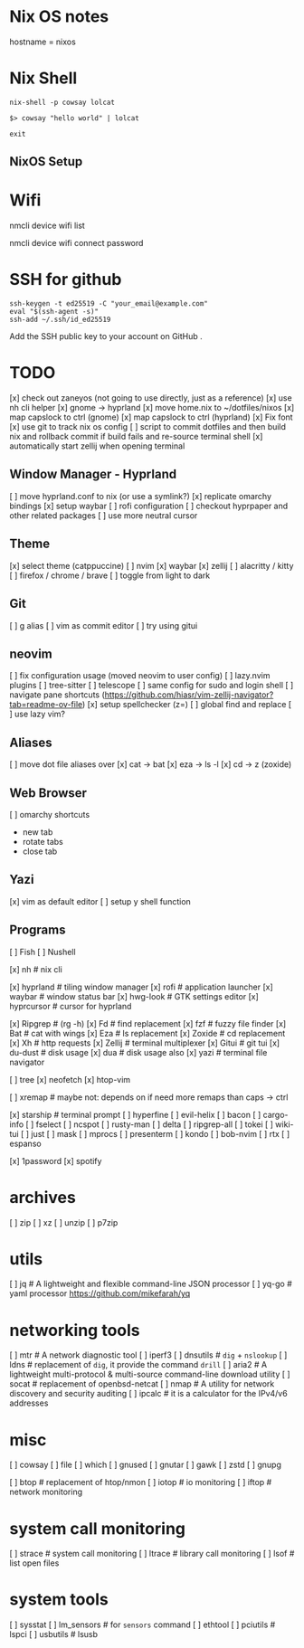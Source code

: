 # Nix OS notes

hostname = nixos

# Nix Shell

```
nix-shell -p cowsay lolcat

$> cowsay "hello world" | lolcat

exit
```

NixOS Setup
---

# Wifi

nmcli device wifi list

nmcli device wifi connect <SSID> password <password>

# SSH for github

```
ssh-keygen -t ed25519 -C "your_email@example.com"
eval "$(ssh-agent -s)"
ssh-add ~/.ssh/id_ed25519
```

Add the SSH public key to your account on GitHub .


# TODO

[x] check out zaneyos (not going to use directly, just as a reference)
[x] use nh cli helper
[x] gnome -> hyprland
[x] move home.nix to ~/dotfiles/nixos
[x] map capslock to ctrl (gnome)
[x] map capslock to ctrl (hyprland)
[x] Fix font
[x] use git to track nix os config
[ ] script to commit dotfiles and then build nix and rollback commit if build fails and re-source terminal shell
[x] automatically start zellij when opening terminal

## Window Manager - Hyprland

[ ] move hyprland.conf to nix (or use a symlink?)
[x] replicate omarchy bindings
[x] setup waybar
[ ] rofi configuration
[ ] checkout hyprpaper and other related packages
[ ] use more neutral cursor

## Theme

[x] select theme (catppuccine)
    [ ] nvim
    [x] waybar
    [x] zellij
    [ ] alacritty / kitty
    [ ] firefox / chrome / brave
[ ] toggle from light to dark

## Git

[ ] g alias
[ ] vim as commit editor
[ ] try using gitui

## neovim

[ ] fix configuration usage (moved neovim to user config)
  [ ] lazy.nvim plugins
    [ ] tree-sitter
    [ ] telescope
  [ ] same config for sudo and login shell
[ ] navigate pane shortcuts (https://github.com/hiasr/vim-zellij-navigator?tab=readme-ov-file)
[x] setup spellchecker (z=)
[ ] global find and replace
[ ] use lazy vim?

## Aliases

[ ] move dot file aliases over
[x] cat -> bat
[x] eza -> ls -l
[x] cd -> z (zoxide)

## Web Browser

[ ] omarchy shortcuts
  - new tab
  - rotate tabs
  - close tab

## Yazi

[x] vim as default editor
[ ] setup y shell function

## Programs

[ ] Fish
[ ] Nushell

[x] nh         # nix cli

[x] hyprland   # tiling window manager
[x] rofi       # application launcher
[x] waybar     # window status bar
[x] hwg-look   # GTK settings editor
[x] hyprcursor # cursor for hyprland

[x] Ripgrep    # (rg -h)
[x] Fd         # find replacement
[x] fzf        # fuzzy file finder
[x] Bat        # cat with wings
[x] Eza        # ls replacement
[x] Zoxide     # cd replacement
[x] Xh         # http requests
[x] Zellij     # terminal multiplexer
[x] Gitui      # git tui
[x] du-dust    # disk usage
[x] dua        # disk usage also
[x] yazi       # terminal file navigator

[ ] tree
[x] neofetch
[x] htop-vim

[ ] xremap     # maybe not: depends on if need more remaps than caps -> ctrl

[x] starship   # terminal prompt
[ ] hyperfine
[ ] evil-helix
[ ] bacon
[ ] cargo-info
[ ] fselect
[ ] ncspot
[ ] rusty-man
[ ] delta
[ ] ripgrep-all
[ ] tokei
[ ] wiki-tui
[ ] just
[ ] mask
[ ] mprocs
[ ] presenterm
[ ] kondo
[ ] bob-nvim
[ ] rtx
[ ] espanso


[x] 1password
[x] spotify


# archives
[ ] zip
[ ] xz
[ ] unzip
[ ] p7zip

# utils
[ ] jq         # A lightweight and flexible command-line JSON processor
[ ] yq-go      # yaml processor https://github.com/mikefarah/yq

# networking tools
[ ] mtr        # A network diagnostic tool
[ ] iperf3
[ ] dnsutils   # `dig` + `nslookup`
[ ] ldns       # replacement of `dig`, it provide the command `drill`
[ ] aria2      # A lightweight multi-protocol & multi-source command-line download utility
[ ] socat      # replacement of openbsd-netcat
[ ] nmap       # A utility for network discovery and security auditing
[ ] ipcalc     # it is a calculator for the IPv4/v6 addresses

# misc
[ ] cowsay
[ ] file
[ ] which
[ ] gnused
[ ] gnutar
[ ] gawk
[ ] zstd
[ ] gnupg

[ ] btop       # replacement of htop/nmon
[ ] iotop      # io monitoring
[ ] iftop      # network monitoring

# system call monitoring
[ ] strace     # system call monitoring
[ ] ltrace     # library call monitoring
[ ] lsof       # list open files

# system tools
[ ] sysstat
[ ] lm_sensors # for `sensors` command
[ ] ethtool
[ ] pciutils   # lspci
[ ] usbutils   # lsusb

